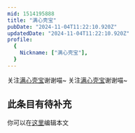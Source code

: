 ```yaml
---
mid: 1514195888
title: "满心壳宝"
pubDate: "2024-11-04T11:22:10.920Z"
updatedDate: "2024-11-04T11:22:10.920Z"
profile:
  {
    Nickname: ["满心壳宝"],
  }
---
```


关注[满心壳宝](https://space.bilibili.com/1514195888)谢谢喵~ 关注[满心壳宝](https://space.bilibili.com/1514195888)谢谢喵~

## 此条目有待补充
你可以在[这里](https://github.com/Yuhanawa/VTuber.ICU-Content/edit/master/v/满心壳宝/index.md)编辑本文
